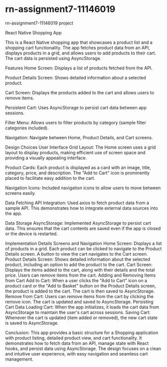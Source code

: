 # rn-assignment7-11146019
rn-assignment7-11146019 project

React Native Shopping App

This is a React Native shopping app that showcases a product list and a shopping cart functionality. The app fetches product data from an API, displays products in a grid, and allows users to add products to their cart. The cart data is persisted using AsyncStorage.

Features
Home Screen: Displays a list of products fetched from the API.

Product Details Screen: Shows detailed information about a selected product.

Cart Screen: Displays the products added to the cart and allows users to remove items.

Persistent Cart: Uses AsyncStorage to persist cart data between app sessions.

Filter Menu: Allows users to filter products by category (sample filter categories included).

Navigation: Navigate between Home, Product Details, and Cart screens.

Design Choices
User Interface
Grid Layout: The Home screen uses a grid layout to display products, making efficient use of screen space and providing a visually appealing interface.

Product Cards: Each product is displayed as a card with an image, title, category, price, and description. The "Add to Cart" icon is prominently placed to facilitate easy addition to the cart.

Navigation Icons: Included navigation icons to allow users to move between screens easily.

Data Fetching
API Integration: Used axios to fetch product data from a sample API. This demonstrates how to integrate external data sources into the app.

Data Storage
AsyncStorage: Implemented AsyncStorage to persist cart data. This ensures that the cart contents are saved even if the app is closed or the device is restarted.

Implementation Details
Screens and Navigation
Home Screen: Displays a list of products in a grid. Each product can be clicked to navigate to the Product Details screen. A button to view the cart navigates to the Cart screen.
Product Details Screen: Shows detailed information about the selected product, including an option to add the product to the cart.
Cart Screen: Displays the items added to the cart, along with their details and the total price. Users can remove items from the cart.
Adding and Removing Items from Cart
Add to Cart: When a user clicks the "Add to Cart" icon on a product card or the "Add to Basket" button on the Product Details screen, the product is added to the cart. The cart is then saved to AsyncStorage.
Remove from Cart: Users can remove items from the cart by clicking the remove icon. The cart is updated and saved to AsyncStorage.
Persisting Cart Data
Loading Cart: When the app initializes, it loads the cart data from AsyncStorage to maintain the user's cart across sessions.
Saving Cart: Whenever the cart is updated (item added or removed), the new cart state is saved to AsyncStorage.


Conclusion:
This app provides a basic structure for a Shopping application with product listing, detailed product view, and cart functionality. It demonstrates how to fetch data from an API, manage state with React hooks, and persist data using AsyncStorage. The design focuses on a clean and intuitive user experience, with easy navigation and seamless cart management.







